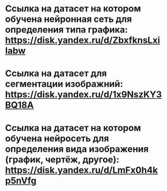 # Ссылка на датасет на котором обучена нейронная сеть для определения типа графика: https://disk.yandex.ru/d/ZbxfknsLxiIabw

# Ссылка на датасет для сегментации изображний: https://disk.yandex.ru/d/1x9NszKY3BQ18A

# Ссылка на датасет на котором обучена нейросеть для определения вида изображения (график, чертёж, другое): https://disk.yandex.ru/d/LmFx0h4kp5nVfg
